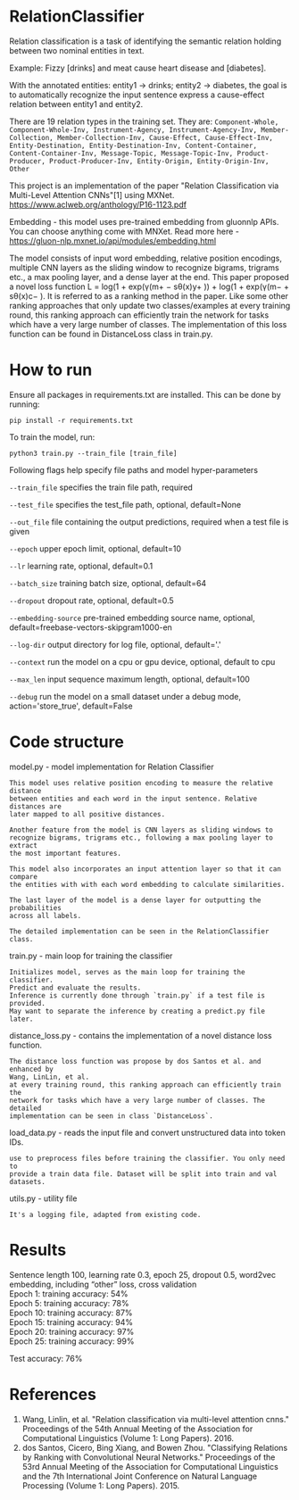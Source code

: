 # RelationClassifier
Relation classification is a task of identifying the semantic relation holding between two nominal entities in text.

Example: Fizzy [drinks] and meat cause heart disease and [diabetes].

With the annotated entities: entity1 -> drinks; entity2 -> diabetes, the goal is to automatically recognize the input sentence express a cause-effect relation between entity1 and entity2.

There are 19 relation types in the training set. They are:
`Component-Whole, Component-Whole-Inv, Instrument-Agency, Instrument-Agency-Inv, Member-Collection, Member-Collection-Inv, Cause-Effect, Cause-Effect-Inv, Entity-Destination, Entity-Destination-Inv, Content-Container, Content-Container-Inv, Message-Topic, Message-Topic-Inv, Product-Producer, Product-Producer-Inv, Entity-Origin, Entity-Origin-Inv, Other`

This project is an implementation of the paper "Relation Classification via Multi-Level Attention CNNs"[1] using MXNet.
https://www.aclweb.org/anthology/P16-1123.pdf

Embedding - this model uses pre-trained embedding from gluonnlp APIs. You can choose anything come with MNXet.
Read more here - https://gluon-nlp.mxnet.io/api/modules/embedding.html

The model consists of input word embedding, relative position encodings, multiple CNN layers as the sliding window to recognize bigrams, trigrams etc., a max pooling layer, and  a dense layer at the end.
This paper proposed a novel loss function  L = log(1 + exp(γ(m+ − sθ(x)y+ )) + log(1 + exp(γ(m− + sθ(x)c− ). It is referred to as a ranking method in the paper. Like some other ranking approaches that only update two classes/examples at every training round, this ranking approach can efficiently train the network for tasks which have a very large number of classes. The implementation of this loss function can be found in DistanceLoss class in train.py.

# How to run
Ensure all packages in requirements.txt are installed. This can be done by running:
```
pip install -r requirements.txt
```
To train the model, run:
```
python3 train.py --train_file [train_file]
```

Following flags help specify file paths and model hyper-parameters

`--train_file` specifies the train file path, required

`--test_file` specifies the test_file path, optional, default=None

`--out_file` file containing the output predictions, required when a test file is given

`--epoch` upper epoch limit, optional, default=10

`--lr` learning rate, optional, default=0.1

`--batch_size` training batch size, optional, default=64

`--dropout` dropout rate, optional, default=0.5

`--embedding-source` pre-trained embedding source name, optional, default=freebase-vectors-skipgram1000-en

`--log-dir` output directory for log file, optional, default='.'

`--context` run the model on a cpu or gpu device, optional, default to cpu

`--max_len` input sequence maximum length, optional, default=100

`--debug` run the model on a small dataset under a debug mode, action='store_true', default=False

# Code structure
model.py - model implementation for Relation Classifier

    This model uses relative position encoding to measure the relative distance
    between entities and each word in the input sentence. Relative distances are
    later mapped to all positive distances.

    Another feature from the model is CNN layers as sliding windows to
    recognize bigrams, trigrams etc., following a max pooling layer to extract
    the most important features.

    This model also incorporates an input attention layer so that it can compare
    the entities with with each word embedding to calculate similarities.

    The last layer of the model is a dense layer for outputting the probabilities
    across all labels.

    The detailed implementation can be seen in the RelationClassifier class.

train.py - main loop for training the classifier

    Initializes model, serves as the main loop for training the classifier.
    Predict and evaluate the results.
    Inference is currently done through `train.py` if a test file is provided.
    May want to separate the inference by creating a predict.py file later.

distance_loss.py - contains the implementation of a novel distance loss function.
    
    The distance loss function was propose by dos Santos et al. and enhanced by 
    Wang, LinLin, et al. 
    at every training round, this ranking approach can efficiently train the
    network for tasks which have a very large number of classes. The detailed
    implementation can be seen in class `DistanceLoss`.

load_data.py - reads the input file and convert unstructured data into token IDs.

    use to preprocess files before training the classifier. You only need to
    provide a train data file. Dataset will be split into train and val datasets.

utils.py - utility file

    It's a logging file, adapted from existing code.

# Results
Sentence length 100, learning rate 0.3, epoch 25, dropout 0.5, word2vec embedding, including “other” loss, cross validation \
Epoch 1: training accuracy: 54% \
Epoch 5: training accuracy: 78% \
Epoch 10: training accuracy: 87% \
Epoch 15: training accuracy: 94% \
Epoch 20: training accuracy: 97% \
Epoch 25: training accuracy: 99% 

Test accuracy: 76%

# References
1. Wang, Linlin, et al. "Relation classification via multi-level attention cnns." Proceedings of the 54th Annual Meeting of the Association for Computational Linguistics (Volume 1: Long Papers). 2016.
2. dos Santos, Cicero, Bing Xiang, and Bowen Zhou. "Classifying Relations by Ranking with Convolutional Neural Networks." Proceedings of the 53rd Annual Meeting of the Association for Computational Linguistics and the 7th International Joint Conference on Natural Language Processing (Volume 1: Long Papers). 2015.